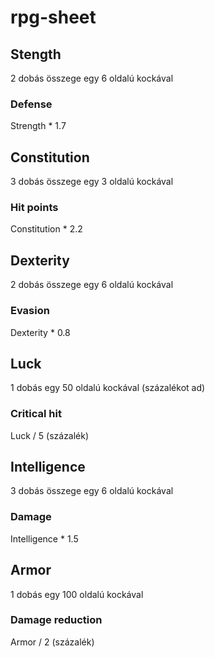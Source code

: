 # rpg-sheet

## Stength
2 dobás összege egy 6 oldalú kockával
### Defense
Strength * 1.7

## Constitution
3 dobás összege egy 3 oldalú kockával
### Hit points
Constitution * 2.2

## Dexterity
2 dobás összege egy 6 oldalú kockával
### Evasion
Dexterity * 0.8

## Luck
1 dobás egy 50 oldalú kockával (százalékot ad)
### Critical hit
Luck / 5 (százalék)

## Intelligence
3 dobás összege egy 6 oldalú kockával
### Damage
Intelligence * 1.5

## Armor
1 dobás egy 100 oldalú kockával
### Damage reduction
Armor / 2 (százalék)
